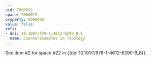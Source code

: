 ```yaml
---
uid: T000592
space: S000019
property: P000003
value: false
refs:
- doi: 10.1007/978-1-4612-6290-9_6
  name: Counterexamples in Topology
---
```


See item #2 for space #22 in {{doi:10.1007/978-1-4612-6290-9_6}}.
